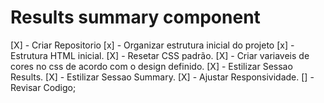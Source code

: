 
# Results summary component

[X] - Criar Repositorio
[x] - Organizar estrutura inicial do projeto
[x] - Estrutura HTML inicial.
[X] - Resetar CSS padrão.
[X] - Criar variaveis de cores no css de acordo com o design definido.
[X] - Estilizar Sessao Results.
[X] - Estilizar Sessao Summary.
[X] - Ajustar Responsividade.
[] - Revisar Codigo;

<!--
  Your Result
  76
  of 100

  Great
  You scored higher than 65% of the people who have taken these tests.
  
  Summary

  Reaction
  80 / 100

  Memory
  92 / 100

  Verbal
  61 / 100

  Visual
  72 / 100

  Continue
->
